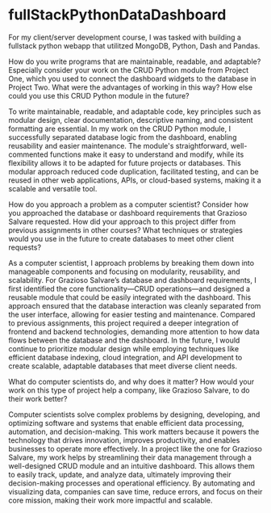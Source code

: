 # fullStackPythonDataDashboard
For my client/server development course, I was tasked with building a fullstack python webapp that utilitzed MongoDB, Python, Dash and Pandas.

How do you write programs that are maintainable, readable, and adaptable? Especially consider your work on the CRUD Python module from Project One, which you used to connect the dashboard widgets to the database in Project Two. What were the advantages of working in this way? How else could you use this CRUD Python module in the future?

To write maintainable, readable, and adaptable code, key principles such as modular design, clear documentation, descriptive naming, and consistent formatting are essential. In my work on the CRUD Python module, I successfully separated database logic from the dashboard, enabling reusability and easier maintenance. The module's straightforward, well-commented functions make it easy to understand and modify, while its flexibility allows it to be adapted for future projects or databases. This modular approach reduced code duplication, facilitated testing, and can be reused in other web applications, APIs, or cloud-based systems, making it a scalable and versatile tool.


How do you approach a problem as a computer scientist? Consider how you approached the database or dashboard requirements that Grazioso Salvare requested. How did your approach to this project differ from previous assignments in other courses? What techniques or strategies would you use in the future to create databases to meet other client requests?


As a computer scientist, I approach problems by breaking them down into manageable components and focusing on modularity, reusability, and scalability. For Grazioso Salvare’s database and dashboard requirements, I first identified the core functionality—CRUD operations—and designed a reusable module that could be easily integrated with the dashboard. This approach ensured that the database interaction was cleanly separated from the user interface, allowing for easier testing and maintenance. Compared to previous assignments, this project required a deeper integration of frontend and backend technologies, demanding more attention to how data flows between the database and the dashboard. In the future, I would continue to prioritize modular design while employing techniques like efficient database indexing, cloud integration, and API development to create scalable, adaptable databases that meet diverse client needs.

What do computer scientists do, and why does it matter? How would your work on this type of project help a company, like Grazioso Salvare, to do their work better?

Computer scientists solve complex problems by designing, developing, and optimizing software and systems that enable efficient data processing, automation, and decision-making. This work matters because it powers the technology that drives innovation, improves productivity, and enables businesses to operate more effectively. In a project like the one for Grazioso Salvare, my work helps by streamlining their data management through a well-designed CRUD module and an intuitive dashboard. This allows them to easily track, update, and analyze data, ultimately improving their decision-making processes and operational efficiency. By automating and visualizing data, companies can save time, reduce errors, and focus on their core mission, making their work more impactful and scalable.
